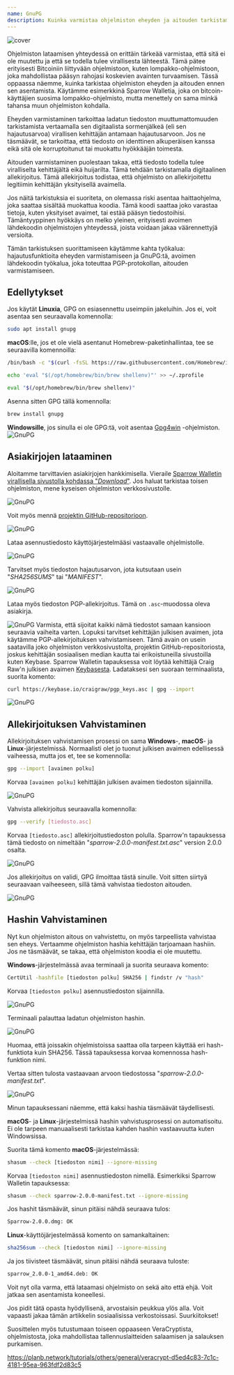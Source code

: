 ```yaml
---
name: GnuPG
description: Kuinka varmistaa ohjelmiston eheyden ja aitouden tarkistaminen?
---
```

![cover](assets/cover.webp)

Ohjelmiston lataamisen yhteydessä on erittäin tärkeää varmistaa, että sitä ei ole muutettu ja että se todella tulee virallisesta lähteestä. Tämä pätee erityisesti Bitcoiniin liittyvään ohjelmistoon, kuten lompakko-ohjelmistoon, joka mahdollistaa pääsyn rahojasi koskevien avainten turvaamisen. Tässä oppaassa näemme, kuinka tarkistaa ohjelmiston eheyden ja aitouden ennen sen asentamista. Käytämme esimerkkinä Sparrow Walletia, joka on bitcoin-käyttäjien suosima lompakko-ohjelmisto, mutta menettely on sama minkä tahansa muun ohjelmiston kohdalla.

Eheyden varmistaminen tarkoittaa ladatun tiedoston muuttumattomuuden tarkistamista vertaamalla sen digitaalista sormenjälkeä (eli sen hajautusarvoa) virallisen kehittäjän antamaan hajautusarvoon. Jos ne täsmäävät, se tarkoittaa, että tiedosto on identtinen alkuperäisen kanssa eikä sitä ole korruptoitunut tai muokattu hyökkääjän toimesta.

Aitouden varmistaminen puolestaan takaa, että tiedosto todella tulee viralliselta kehittäjältä eikä huijarilta. Tämä tehdään tarkistamalla digitaalinen allekirjoitus. Tämä allekirjoitus todistaa, että ohjelmisto on allekirjoitettu legitiimin kehittäjän yksityisellä avaimella.

Jos näitä tarkistuksia ei suoriteta, on olemassa riski asentaa haittaohjelma, joka saattaa sisältää muokattua koodia. Tämä koodi saattaa joko varastaa tietoja, kuten yksityiset avaimet, tai estää pääsyn tiedostoihisi. Tämäntyyppinen hyökkäys on melko yleinen, erityisesti avoimen lähdekoodin ohjelmistojen yhteydessä, joista voidaan jakaa väärennettyjä versioita.

Tämän tarkistuksen suorittamiseen käytämme kahta työkalua: hajautusfunktioita eheyden varmistamiseen ja GnuPG:tä, avoimen lähdekoodin työkalua, joka toteuttaa PGP-protokollan, aitouden varmistamiseen.

## Edellytykset

Jos käytät **Linuxia**, GPG on esiasennettu useimpiin jakeluihin. Jos ei, voit asentaa sen seuraavalla komennolla:

```bash
sudo apt install gnupg
```

**macOS**:lle, jos et ole vielä asentanut Homebrew-paketinhallintaa, tee se seuraavilla komennoilla:

```bash
/bin/bash -c "$(curl -fsSL https://raw.githubusercontent.com/Homebrew/install/HEAD/install.sh)"
```

```bash
echo 'eval "$(/opt/homebrew/bin/brew shellenv)"' >> ~/.zprofile
```

```bash
eval "$(/opt/homebrew/bin/brew shellenv)"
```

Asenna sitten GPG tällä komennolla:

```bash
brew install gnupg
```
**Windowsille**, jos sinulla ei ole GPG:tä, voit asentaa [Gpg4win](https://www.gpg4win.org/) -ohjelmiston.
![GnuPG](assets/notext/01.webp)

## Asiakirjojen lataaminen

Aloitamme tarvittavien asiakirjojen hankkimisella. Vieraile [Sparrow Walletin virallisella sivustolla kohdassa "*Download*"](https://sparrowwallet.com/download/). Jos haluat tarkistaa toisen ohjelmiston, mene kyseisen ohjelmiston verkkosivustolle.

![GnuPG](assets/notext/02.webp)

Voit myös mennä [projektin GitHub-repositorioon](https://github.com/sparrowwallet/sparrow/releases).

![GnuPG](assets/notext/03.webp)

Lataa asennustiedosto käyttöjärjestelmääsi vastaavalle ohjelmistolle.

![GnuPG](assets/notext/04.webp)

Tarvitset myös tiedoston hajautusarvon, jota kutsutaan usein "*SHA256SUMS*" tai "*MANIFEST*".

![GnuPG](assets/notext/05.webp)

Lataa myös tiedoston PGP-allekirjoitus. Tämä on `.asc`-muodossa oleva asiakirja.

![GnuPG](assets/notext/06.webp)
Varmista, että sijoitat kaikki nämä tiedostot samaan kansioon seuraavia vaiheita varten.
Lopuksi tarvitset kehittäjän julkisen avaimen, jota käytämme PGP-allekirjoituksen vahvistamiseen. Tämä avain on usein saatavilla joko ohjelmiston verkkosivustolta, projektin GitHub-repositoriosta, joskus kehittäjän sosiaalisen median kautta tai erikoistuneilla sivustoilla kuten Keybase. Sparrow Walletin tapauksessa voit löytää kehittäjä Craig Raw'n julkisen avaimen [Keybasesta](https://keybase.io/craigraw). Ladataksesi sen suoraan terminaalista, suorita komento:

```bash
curl https://keybase.io/craigraw/pgp_keys.asc | gpg --import
```

![GnuPG](assets/notext/07.webp)

## Allekirjoituksen Vahvistaminen

Allekirjoituksen vahvistamisen prosessi on sama **Windows**-, **macOS**- ja **Linux**-järjestelmissä. Normaalisti olet jo tuonut julkisen avaimen edellisessä vaiheessa, mutta jos et, tee se komennolla:

```bash
gpg --import [avaimen polku]
```

Korvaa `[avaimen polku]` kehittäjän julkisen avaimen tiedoston sijainnilla.

![GnuPG](assets/notext/08.webp)

Vahvista allekirjoitus seuraavalla komennolla:

```bash
gpg --verify [tiedosto.asc]
```

Korvaa `[tiedosto.asc]` allekirjoitustiedoston polulla. Sparrow'n tapauksessa tämä tiedosto on nimeltään "*sparrow-2.0.0-manifest.txt.asc*" version 2.0.0 osalta.

![GnuPG](assets/notext/09.webp)

Jos allekirjoitus on validi, GPG ilmoittaa tästä sinulle. Voit sitten siirtyä seuraavaan vaiheeseen, sillä tämä vahvistaa tiedoston aitouden.

![GnuPG](assets/notext/10.webp)

## Hashin Vahvistaminen
Nyt kun ohjelmiston aitous on vahvistettu, on myös tarpeellista vahvistaa sen eheys. Vertaamme ohjelmiston hashia kehittäjän tarjoamaan hashiin. Jos ne täsmäävät, se takaa, että ohjelmiston koodia ei ole muutettu.

**Windows**-järjestelmässä avaa terminaali ja suorita seuraava komento:

```bash
CertUtil -hashfile [tiedoston polku] SHA256 | findstr /v "hash"
```

Korvaa `[tiedoston polku]` asennustiedoston sijainnilla.

![GnuPG](assets/notext/11.webp)

Terminaali palauttaa ladatun ohjelmiston hashin.

![GnuPG](assets/notext/12.webp)

Huomaa, että joissakin ohjelmistoissa saattaa olla tarpeen käyttää eri hash-funktiota kuin SHA256. Tässä tapauksessa korvaa komennossa hash-funktion nimi.

Vertaa sitten tulosta vastaavaan arvoon tiedostossa "*sparrow-2.0.0-manifest.txt*".

![GnuPG](assets/notext/13.webp)

Minun tapauksessani näemme, että kaksi hashia täsmäävät täydellisesti.

**macOS**- ja **Linux**-järjestelmissä hashin vahvistusprosessi on automatisoitu. Ei ole tarpeen manuaalisesti tarkistaa kahden hashin vastaavuutta kuten Windowsissa.

Suorita tämä komento **macOS**-järjestelmässä:

```bash
shasum --check [tiedoston nimi] --ignore-missing
```

Korvaa `[tiedoston nimi]` asennustiedoston nimellä. Esimerkiksi Sparrow Walletin tapauksessa:

```bash
shasum --check sparrow-2.0.0-manifest.txt --ignore-missing
```

Jos hashit täsmäävät, sinun pitäisi nähdä seuraava tulos:

```bash
Sparrow-2.0.0.dmg: OK
```
**Linux**-käyttöjärjestelmässä komento on samankaltainen:
```bash
sha256sum --check [tiedoston nimi] --ignore-missing
```

Ja jos tiivisteet täsmäävät, sinun pitäisi nähdä seuraava tuloste:

```bash
sparrow_2.0.0-1_amd64.deb: OK
```

Voit nyt olla varma, että lataamasi ohjelmisto on sekä aito että ehjä. Voit jatkaa sen asentamista koneellesi.

Jos pidit tätä opasta hyödyllisenä, arvostaisin peukkua ylös alla. Voit vapaasti jakaa tämän artikkelin sosiaalisissa verkostoissasi. Suurkiitokset!

Suosittelen myös tutustumaan toiseen oppaaseen VeraCryptista, ohjelmistosta, joka mahdollistaa tallennuslaitteiden salaamisen ja salauksen purkamisen.

https://planb.network/tutorials/others/general/veracrypt-d5ed4c83-7c1c-4181-95ea-963fdf2d83c5